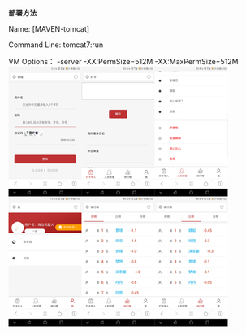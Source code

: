 **部署方法**

Name: 
[MAVEN-tomcat]

Command Line:
tomcat7:run

VM Options：
-server -XX:PermSize=512M -XX:MaxPermSize=512M
![Image text](https://github.com/NONGFAH/913ssm/blob/master/image/home.jpg)

